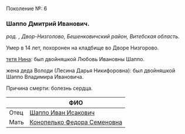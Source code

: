 Поколение №: 6

### Шаппо Дмитрий Иванович.

_род. , Двор-Низголово, Бешенковичский район, Витебская область._



Умер в 14 лет, похоронен на кладбище во Дворе Низгорово.

[тетя Нина](/ancestors/7-Шаппо-Нина-Николаевна): был двойняшкой Любовь Ивановны Шаппо.

жена деда Володи (Лесина Дарья Никифоровна): был двойняшкой Шаппо Владимира Ивановича.

Причина смерти: болезнь сердца. 

|   | ФИО                                                                     |
|----------|-------------------------------------------------------------------------|
| Отец     | [Шаппо Иван Исакович](/ancestors/5-Шаппо-Иван-Исакович)                 |
| Мать     | [Конопелько Федора Семеновна](/ancestors/5-Конопелько-Федора-Семеновна) |

        
